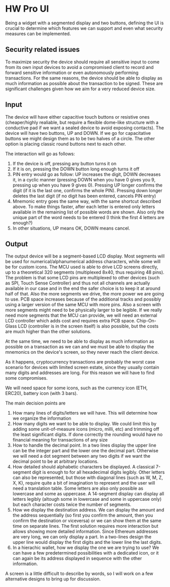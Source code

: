 # HW Pro UI

Being a widget with a segmented display and two buttons, defining the UI is crucial to determine which features we can support and even what security measures can be implemented.

## Security related issues

To maximize security the device should require all sensitive input to come from its own input devices to avoid a compromised client to record and forward sensitive information or even autonomously performing transactions. For the same reasons, the device should be able to display as much information as possible about the transaction to be signed. These are significant challenges given how we aim for a very reduced device size.

## Input

The device will have either capacitive touch buttons or resistive ones (cheaper/highly realiable, but require a flexible dome-like structure with a conductive pad if we want a sealed device to avoid exposing contacts). The device will have two buttons, UP and DOWN. If we go for capacitative buttons we might design them as to be two halves of a circle. The other option is placing classic round buttons next to each other.

The interaction will go as follows:

1. If the device is off, pressing any button turns it on
2. If it is on, pressing the DOWN button long enough turns it off
3. PIN entry would go as follow: UP increases the digit, DOWN decreases it, in a cyclic manner (pressing DOWN when you have 0 gives you 9, pressing up when you have 9 gives 0). Pressing UP longer confirms the digit (if it is the last one, confirms the whole PIN). Pressing down longer deletes the last digit (if no digit has been entered, cancels PIN entry)
4. Mnemonic entry goes the same way, with the same shortcut described above. To make things faster, after each letter is entered only letters available in the remaining list of possible words are shown. Also only the unique part of the word needs to be entered (I think the first 4 letters are enough?)
5. In other situations, UP means OK, DOWN means cancel.

## Output

The output device will be a segment-based LCD display. Most segments will be used for numerical/alphanumerical address characters, while some will be for custom icons. The MCU used is able to drive LCD screens directly, up to a theoretical 320 segments (multiplexed 8x40, thus requiring 48 pins). The problem is that some LCD pins are multiplexed to other devices (such as SPI, Touch Sense Controller) and thus not all channels are actually available in our case and in the end the safer choice is to keep it at around half of that. Also the more segments we drive, the more power we are going to use. PCB space increases because of the additional tracks and possibly using a larger version of the same MCU with more pins. Also a screen with more segments might need to be physically larger to be legible. If we really need more segments that the MCU can provide, we will need an external LCD controller which adds cost and requires extra PCB space. Chip-On-Glass LCD (controller is in the screen itself) is also possible, but the costs are much higher than the other solutions.

At the same time, we need to be able to display as much information as possible on a transaction as we can and we must be able to display the mnemonics on the device's screen, so they never reach the client device.

As it happens, cryptocurrency transactions are probably the worst case scenario for devices with limited screen estate, since they usually contain many digits and addresses are long. For this reason we will have to find some compromises.

We will need space for some icons, such as the currency icon (ETH, ERC20), battery icon (with 3 bars).

The main decision points are

1. How many lines of digits/letters we will have. This will determine how we organize the information
2. How many digits we want to be able to display. We could limit this by adding some unit-of-measure icons (micro, milli, etc) and trimming off the least significant digits. If done correctly the rounding would have no financial meaning for transactions of any size
3. How to handle the decimal point. In a two lines display the upper line can be the integer part and the lower one the decimal part. Otherwise we will need a dot segment between any two digits if we want the decimal point to be at arbitrary locations.
4. How detailed should alphabetic characters be displayed. A classical 7-segment digit is enough to for all hexadecimal digits legibly. Other letters can also be represented, but those with diagonal lines (such as W, M, Z, X, K), require quite a bit of imagination to represent and the user will need a translation table. Some letters are also only possible as lowercase and some as uppercase. A 14-segment display can display all letters legibly (altough some in lowercase and some in uppercase only) but each character costs twice the number of segments.
5. How we display the destination address. We can display the amount and the address sequentially (so first you confirm the amount, then you confirm the destination or viceversa) or we can show them at the same time on separate lines. The first solution requires more interaction but allows showing more detailed information. Since Ethereum addresses are very long, we can only display a part. In a two-lines design the upper line would display the first digits and the lower line the last digits.
6. In a hierachic wallet, how we display the one we are trying to use? We can have a few predetermined possibilities with a dedicated icon, or it can again be its address displayed in sequence with the other information.

A screen is a little difficult to describe by words, so I will work on a few alternative designs to bring up for discussion.



